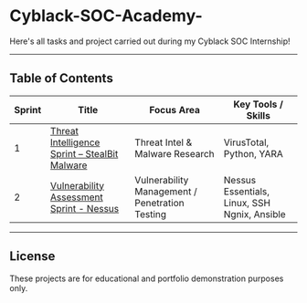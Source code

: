 # Cyblack-SOC-Academy-
Here's all tasks and project carried out during my Cyblack SOC Internship!

---

## Table of Contents

| Sprint | Title | Focus Area | Key Tools / Skills |
|--------|--------|-------------|--------------------|
| 1 | [Threat Intelligence Sprint – StealBit Malware](./Sprint-1_Threat-Intelligence) | Threat Intel & Malware Research | VirusTotal, Python, YARA |
| 2 | [Vulnerability Assessment Sprint - Nessus](./Sprint-2_Nessus-Vulnerability-Assessment) | Vulnerability Management / Penetration Testing | Nessus Essentials, Linux, SSH Ngnix, Ansible |

---

## License

These projects are for educational and portfolio demonstration purposes only.
